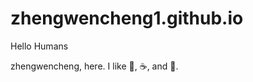 # zhengwencheng1.github.io

Hello Humans 

zhengwencheng, here. I like :tea:, :coffee:, and :pizza:.
